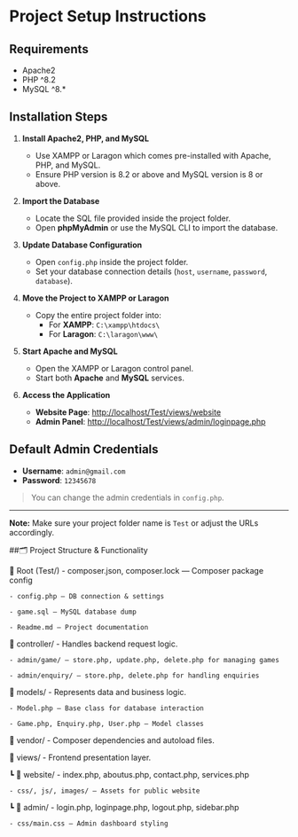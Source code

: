 # Project Setup Instructions

## Requirements
- Apache2
- PHP ^8.2
- MySQL ^8.*

## Installation Steps

1. **Install Apache2, PHP, and MySQL**
   - Use XAMPP or Laragon which comes pre-installed with Apache, PHP, and MySQL.
   - Ensure PHP version is 8.2 or above and MySQL version is 8 or above.

2. **Import the Database**
   - Locate the SQL file provided inside the project folder.
   - Open **phpMyAdmin** or use the MySQL CLI to import the database.

3. **Update Database Configuration**
   - Open `config.php` inside the project folder.
   - Set your database connection details (`host`, `username`, `password`, `database`).

4. **Move the Project to XAMPP or Laragon**
   - Copy the entire project folder into:
     - For **XAMPP**: `C:\xampp\htdocs\`
     - For **Laragon**: `C:\laragon\www\`

5. **Start Apache and MySQL**
   - Open the XAMPP or Laragon control panel.
   - Start both **Apache** and **MySQL** services.

6. **Access the Application**
   - **Website Page**: [http://localhost/Test/views/website](http://localhost/Test/views/website)
   - **Admin Panel**: [http://localhost/Test/views/admin/loginpage.php](http://localhost/Test/views/admin/loginpage.php)

## Default Admin Credentials

- **Username**: `admin@gmail.com`  
- **Password**: `12345678`

> You can change the admin credentials in `config.php`.

---

**Note:** Make sure your project folder name is `Test` or adjust the URLs accordingly.


##🗂️ Project Structure & Functionality

📁 Root (Test/)
	- composer.json, composer.lock — Composer package config

	- config.php — DB connection & settings

	- game.sql — MySQL database dump

	- Readme.md — Project documentation

📁 controller/
	- Handles backend request logic.

	- admin/game/ — store.php, update.php, delete.php for managing games

	- admin/enquiry/ — store.php, delete.php for handling enquiries

📁 models/
	- Represents data and business logic.

	- Model.php — Base class for database interaction

	- Game.php, Enquiry.php, User.php — Model classes

📁 vendor/
	- Composer dependencies and autoload files.

📁 views/
	- Frontend presentation layer.

┗ 📁 website/
	- index.php, aboutus.php, contact.php, services.php

	- css/, js/, images/ — Assets for public website

┗ 📁 admin/
	- login.php, loginpage.php, logout.php, sidebar.php

	- css/main.css — Admin dashboard styling

